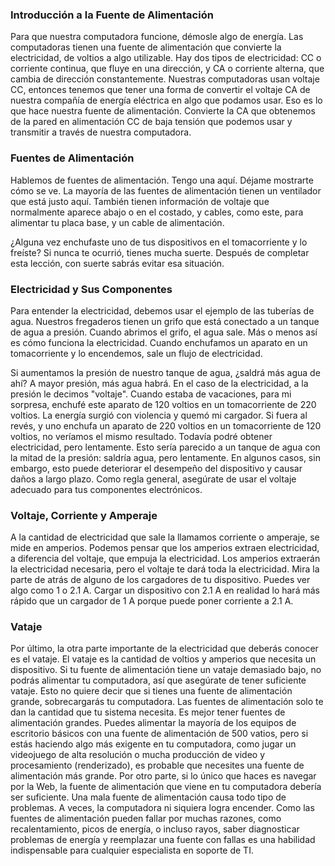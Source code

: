 ### Introducción a la Fuente de Alimentación

Para que nuestra computadora funcione, démosle algo de energía. Las computadoras tienen una fuente de alimentación que convierte la electricidad, de voltios a algo utilizable. Hay dos tipos de electricidad: CC o corriente continua, que fluye en una dirección, y CA o corriente alterna, que cambia de dirección constantemente. Nuestras computadoras usan voltaje CC, entonces tenemos que tener una forma de convertir el voltaje CA de nuestra compañía de energía eléctrica en algo que podamos usar. Eso es lo que hace nuestra fuente de alimentación. Convierte la CA que obtenemos de la pared en alimentación CC de baja tensión que podemos usar y transmitir a través de nuestra computadora.

### Fuentes de Alimentación

Hablemos de fuentes de alimentación. Tengo una aquí. Déjame mostrarte cómo se ve. La mayoría de las fuentes de alimentación tienen un ventilador que está justo aquí. También tienen información de voltaje que normalmente aparece abajo o en el costado, y cables, como este, para alimentar tu placa base, y un cable de alimentación.

¿Alguna vez enchufaste uno de tus dispositivos en el tomacorriente y lo freíste? Si nunca te ocurrió, tienes mucha suerte. Después de completar esta lección, con suerte sabrás evitar esa situación.

### Electricidad y Sus Componentes

Para entender la electricidad, debemos usar el ejemplo de las tuberías de agua. Nuestros fregaderos tienen un grifo que está conectado a un tanque de agua a presión. Cuando abrimos el grifo, el agua sale. Más o menos así es cómo funciona la electricidad. Cuando enchufamos un aparato en un tomacorriente y lo encendemos, sale un flujo de electricidad.

Si aumentamos la presión de nuestro tanque de agua, ¿saldrá más agua de ahí? A mayor presión, más agua habrá. En el caso de la electricidad, a la presión le decimos "voltaje". Cuando estaba de vacaciones, para mi sorpresa, enchufé este aparato de 120 voltios en un tomacorriente de 220 voltios. La energía surgió con violencia y quemó mi cargador. Si fuera al revés, y uno enchufa un aparato de 220 voltios en un tomacorriente de 120 voltios, no veríamos el mismo resultado. Todavía podré obtener electricidad, pero lentamente. Esto sería parecido a un tanque de agua con la mitad de la presión: saldría agua, pero lentamente. En algunos casos, sin embargo, esto puede deteriorar el desempeño del dispositivo y causar daños a largo plazo. Como regla general, asegúrate de usar el voltaje adecuado para tus componentes electrónicos.

### Voltaje, Corriente y Amperaje

A la cantidad de electricidad que sale la llamamos corriente o amperaje, se mide en amperios. Podemos pensar que los amperios extraen electricidad, a diferencia del voltaje, que empuja la electricidad. Los amperios extraerán la electricidad necesaria, pero el voltaje te dará toda la electricidad. Mira la parte de atrás de alguno de los cargadores de tu dispositivo. Puedes ver algo como 1 o 2.1 A. Cargar un dispositivo con 2.1 A en realidad lo hará más rápido que un cargador de 1 A porque puede poner corriente a 2.1 A.

### Vataje

Por último, la otra parte importante de la electricidad que deberás conocer es el vataje. El vataje es la cantidad de voltios y amperios que necesita un dispositivo. Si tu fuente de alimentación tiene un vataje demasiado bajo, no podrás alimentar tu computadora, así que asegúrate de tener suficiente vataje. Esto no quiere decir que si tienes una fuente de alimentación grande, sobrecargarás tu computadora. Las fuentes de alimentación solo te dan la cantidad que tu sistema necesita. Es mejor tener fuentes de alimentación grandes. Puedes alimentar la mayoría de los equipos de escritorio básicos con una fuente de alimentación de 500 vatios, pero si estás haciendo algo más exigente en tu computadora, como jugar un videojuego de alta resolución o mucha producción de video y procesamiento (renderizado), es probable que necesites una fuente de alimentación más grande. Por otro parte, si lo único que haces es navegar por la Web, la fuente de alimentación que viene en tu computadora debería ser suficiente. Una mala fuente de alimentación causa todo tipo de problemas. A veces, la computadora ni siquiera logra encender. Como las fuentes de alimentación pueden fallar por muchas razones, como recalentamiento, picos de energía, o incluso rayos, saber diagnosticar problemas de energía y reemplazar una fuente con fallas es una habilidad indispensable para cualquier especialista en soporte de TI.
